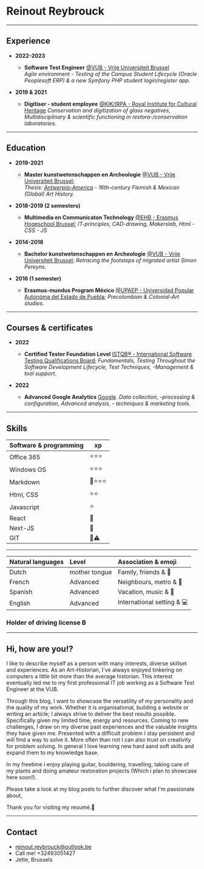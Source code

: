# Reinout Reybrouck

***

## Experience  

- **2022-2023**
  - **Software Test Engineer** [@VUB - Vrije Universiteit Brussel](https://www.vub.be/en)<br />
  *Agile environment - Testing of the Campus Student Lifecycle (Oracle Peoplesoft ERP) & a new Symfony PHP student login/register app.*

- **2019 & 2021** 
  - **Digitiser - student employee** [@KIK/IRPA - Royal Institute for Cultural Heritage](https://www.kikirpa.be/)
  *Conservation and digitization of glass negatives, Multidisciplinary & scientific functioning in restora-/conservation laboratories.* 

***

## Education 

- **2019-2021**
  - **Master kunstwetenschappen en Archeologie** [@VUB - Vrije Universiteit Brussel](https://www.vub.be/nl/studeren-aan-de-vub/alle-opleidingen/bachelor-en-masteropleidingen-aan-de-vub/kunstwetenschappen-en-archeologie);<br />
  *Thesis: [Antwerpia-America](/blog/arthistory/antwerpia-america) - 16th-century Flemish & Mexican (Global) Art History.* 

- **2018-2019 (2 semesters)**
  - **Multimedia en Communicaton Technology** [@EHB - Erasmus Hogeschool Brussel](https://www.erasmushogeschool.be/nl/opleidingen/multimedia-creatieve-technologie);
  *IT-principles, CAD-drawing, Makerslab, Html - CSS - JS*

- **2014-2018**
  - **Bachelor kunstwetenschappen en Archeologie** [@VUB - Vrije Universiteit Brussel](https://www.vub.be/en);
  *Retracing the footsteps of migrated artist Simon Pereyns.*

- **2016 (1 semester)**
  - **Erasmus-mundus Program México** [@UPAEP - Universidad Popular Autonóma del Estado de Puebla](https://upaep.mx/);
  *Precolombian & Colonial-Art studies.*

***

## Courses & certificates

- **2022**
  - **Certified Tester Foundation Level** [ISTQB® - International Software Testing Qualifications Board](https://www.istqb.org/certifications/certified-tester-foundation-level);
  *Fundamentals, Testing Throughout the Software Development Lifecycle, Test Techniques, -Management & tool support.*

- **2022**
  - **Advanced Google Analytics** [Google](https://analytics.google.com/analytics/academy/).
  *Data collection, -processing & configuration, Advanced analysis, - techniques & marketing tools.*

***

## Skills

| Software & programming | xp |
| :--------  |   --------   | 
| Office 365 |  ⭐⭐⭐    |
| Windows OS |  ⭐⭐⭐    |
| Markdown   |  🔎⭐⭐⭐  |
| Html, CSS  |  ⭐⭐     | 
| Javascript |  ⭐       | 
| React      |  🔎       |
| Next-JS    |  🔎       |
| GIT        |  🔎⚠️     |

***

| Natural languages | Level | Association & emoji |
| :-------- | :-------- | :-------- |
| Dutch     | mother tongue | Family, friends & 🍟 |
| French    | Advanced      | Neighbours, metro & 🥐 |
| Spanish   | Advanced      | Vacation, music & 🌮  |
| English   | Advanced      | International setting & 💻 |

### Holder of driving license B

***

## Hi, how are you!?

I like to describe myself as a person with many interests, diverse skillset and experiences. 
As an Art-Historian, I've always enjoyed tinkering on computers a little bit more than the average historian. This interest eventually led me to my first professional IT job working as a Software Test Engineer at the VUB.

Through this blog, I want to showcase the versatility of my personality and the quality of my work. 
Whether it is organisational, building a website or writing an article; I always strive to deliver the best results possible. Specifically given my limited time, energy and resources.
Coming to new challenges, I draw on my diverse past experiences and the valuable insights they have given me. Presented with a difficult problem I stay persistent and will find a way to solve it. 
More often than not I can also trust on creativity for problem solving. In general I love learning new hard aand soft skills and expand them to my knowledge base.

In my freetime i enjoy playing guitar, bouldering, travelling, taking care of my plants and doing amateur restoration projects (Which i plan to showcase here soon!). 

Please take a look at my blog posts to further discover what I'm passionate about,

Thank you for visiting my resumé.🙂

***

## Contact

- reinout.reybrouck@outlook.be
- Call me! +32493051427 
- Jette, Brussels
